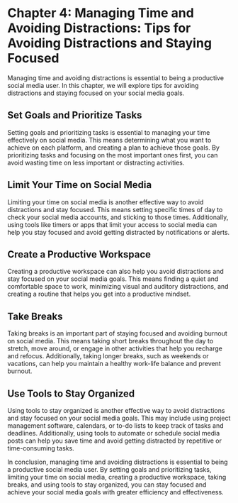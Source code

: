 Chapter 4: Managing Time and Avoiding Distractions: Tips for Avoiding Distractions and Staying Focused
======================================================================================================

Managing time and avoiding distractions is essential to being a productive social media user. In this chapter, we will explore tips for avoiding distractions and staying focused on your social media goals.

Set Goals and Prioritize Tasks
------------------------------

Setting goals and prioritizing tasks is essential to managing your time effectively on social media. This means determining what you want to achieve on each platform, and creating a plan to achieve those goals. By prioritizing tasks and focusing on the most important ones first, you can avoid wasting time on less important or distracting activities.

Limit Your Time on Social Media
-------------------------------

Limiting your time on social media is another effective way to avoid distractions and stay focused. This means setting specific times of day to check your social media accounts, and sticking to those times. Additionally, using tools like timers or apps that limit your access to social media can help you stay focused and avoid getting distracted by notifications or alerts.

Create a Productive Workspace
-----------------------------

Creating a productive workspace can also help you avoid distractions and stay focused on your social media goals. This means finding a quiet and comfortable space to work, minimizing visual and auditory distractions, and creating a routine that helps you get into a productive mindset.

Take Breaks
-----------

Taking breaks is an important part of staying focused and avoiding burnout on social media. This means taking short breaks throughout the day to stretch, move around, or engage in other activities that help you recharge and refocus. Additionally, taking longer breaks, such as weekends or vacations, can help you maintain a healthy work-life balance and prevent burnout.

Use Tools to Stay Organized
---------------------------

Using tools to stay organized is another effective way to avoid distractions and stay focused on your social media goals. This may include using project management software, calendars, or to-do lists to keep track of tasks and deadlines. Additionally, using tools to automate or schedule social media posts can help you save time and avoid getting distracted by repetitive or time-consuming tasks.

In conclusion, managing time and avoiding distractions is essential to being a productive social media user. By setting goals and prioritizing tasks, limiting your time on social media, creating a productive workspace, taking breaks, and using tools to stay organized, you can stay focused and achieve your social media goals with greater efficiency and effectiveness.
